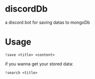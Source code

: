 # discordDb
a discord bot for saving datas to mongoDb

# Usage 
```
!save <title> <content>
```
if you wanna get your stored data: 
```
!search <title>
```
